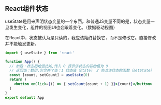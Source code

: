 ## React组件状态

useState是用来声明状态变量的一个东西。和普通JS变量不同的是，状态变量一旦发生变化，组件的视图UI也会跟着变化。（数据驱动视图）

在React中，状态被认为是只读的，我应该始终替换它，而不是修改它。直接修改并不能触发更新。

```jsx
import { useState } from 'react'

function App() {
  // 参数：状态初始值比如,传入 0 表示该状态的初始值为 0
  // 返回值：数组,包含两个值：1 状态值（state） 2 修改该状态的函数（setState）
  const [count, setCount] = useState(0)
  return (
    <button onClick={() => { setCount(count + 1) }}>{count}</button>
  )
}
export default App
```